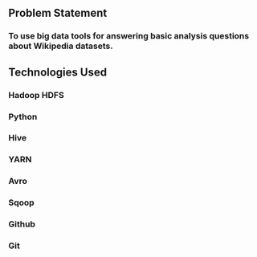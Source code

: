 ## Problem Statement
### To use big data tools for answering basic analysis questions about Wikipedia datasets.

## Technologies Used
### Hadoop HDFS
### Python
### Hive
### YARN
### Avro
### Sqoop
### Github
### Git
